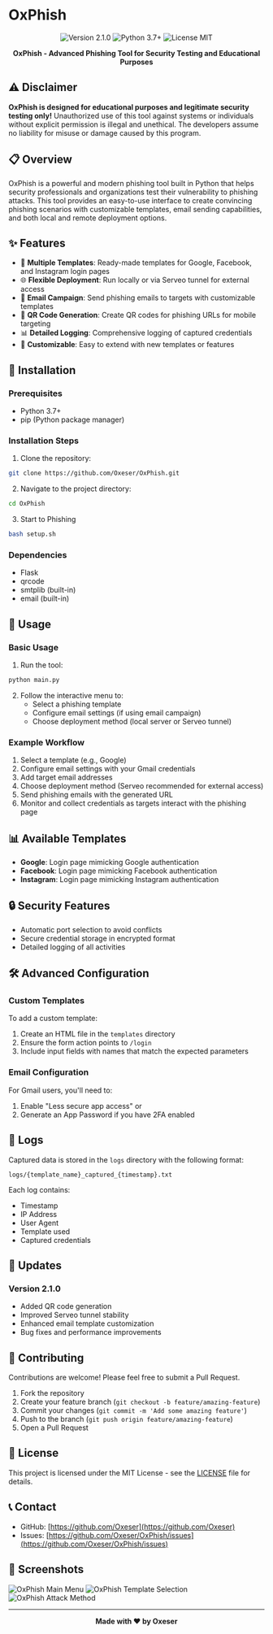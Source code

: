 # OxPhish

<div align="center">
  <img src="https://img.shields.io/badge/Version-2.1.0-blue.svg" alt="Version 2.1.0">
  <img src="https://img.shields.io/badge/Python-3.7+-brightgreen.svg" alt="Python 3.7+">
  <img src="https://img.shields.io/badge/License-MIT-yellow.svg" alt="License MIT">
</div>

<p align="center">
  <b>OxPhish - Advanced Phishing Tool for Security Testing and Educational Purposes</b>
</p>

## ⚠️ Disclaimer

**OxPhish is designed for educational purposes and legitimate security testing only!** Unauthorized use of this tool against systems or individuals without explicit permission is illegal and unethical. The developers assume no liability for misuse or damage caused by this program.

## 📋 Overview

OxPhish is a powerful and modern phishing tool built in Python that helps security professionals and organizations test their vulnerability to phishing attacks. This tool provides an easy-to-use interface to create convincing phishing scenarios with customizable templates, email sending capabilities, and both local and remote deployment options.

## ✨ Features

- 🎯 **Multiple Templates**: Ready-made templates for Google, Facebook, and Instagram login pages
- 🌐 **Flexible Deployment**: Run locally or via Serveo tunnel for external access
- 📧 **Email Campaign**: Send phishing emails to targets with customizable templates
- 📱 **QR Code Generation**: Create QR codes for phishing URLs for mobile targeting
- 📊 **Detailed Logging**: Comprehensive logging of captured credentials
- 🧩 **Customizable**: Easy to extend with new templates or features

## 🔧 Installation

### Prerequisites

- Python 3.7+
- pip (Python package manager)

### Installation Steps

1. Clone the repository:
```bash
git clone https://github.com/Oxeser/OxPhish.git
```

2. Navigate to the project directory:
```bash
cd OxPhish
```

3. Start to Phishing
```bash
bash setup.sh
```

### Dependencies

- Flask
- qrcode
- smtplib (built-in)
- email (built-in)

## 🚀 Usage

### Basic Usage

1. Run the tool:
```bash
python main.py
```

2. Follow the interactive menu to:
   - Select a phishing template
   - Configure email settings (if using email campaign)
   - Choose deployment method (local server or Serveo tunnel)

### Example Workflow

1. Select a template (e.g., Google)
2. Configure email settings with your Gmail credentials
3. Add target email addresses
4. Choose deployment method (Serveo recommended for external access)
5. Send phishing emails with the generated URL
6. Monitor and collect credentials as targets interact with the phishing page

## 📊 Available Templates

- **Google**: Login page mimicking Google authentication
- **Facebook**: Login page mimicking Facebook authentication
- **Instagram**: Login page mimicking Instagram authentication

## 🔒 Security Features

- Automatic port selection to avoid conflicts
- Secure credential storage in encrypted format
- Detailed logging of all activities

## 🛠️ Advanced Configuration

### Custom Templates

To add a custom template:

1. Create an HTML file in the `templates` directory
2. Ensure the form action points to `/login`
3. Include input fields with names that match the expected parameters

### Email Configuration

For Gmail users, you'll need to:
1. Enable "Less secure app access" or
2. Generate an App Password if you have 2FA enabled

## 📝 Logs

Captured data is stored in the `logs` directory with the following format:
```
logs/{template_name}_captured_{timestamp}.txt
```

Each log contains:
- Timestamp
- IP Address
- User Agent
- Template used
- Captured credentials

## 🔄 Updates

### Version 2.1.0
- Added QR code generation
- Improved Serveo tunnel stability
- Enhanced email template customization
- Bug fixes and performance improvements

## 🤝 Contributing

Contributions are welcome! Please feel free to submit a Pull Request.

1. Fork the repository
2. Create your feature branch (`git checkout -b feature/amazing-feature`)
3. Commit your changes (`git commit -m 'Add some amazing feature'`)
4. Push to the branch (`git push origin feature/amazing-feature`)
5. Open a Pull Request

## 📄 License

This project is licensed under the MIT License - see the [LICENSE](LICENSE) file for details.

## 📞 Contact

- GitHub: [https://github.com/Oxeser](https://github.com/Oxeser)
- Issues: [https://github.com/Oxeser/OxPhish/issues](https://github.com/Oxeser/OxPhish/issues)

## 📸 Screenshots

![OxPhish Main Menu](https://raw.githubusercontent.com/Oxeser/OxPhish/main/images/menu.png)
![OxPhish Template Selection](https://raw.githubusercontent.com/Oxeser/OxPhish/main/images/template.png)
![OxPhish Attack Method](https://raw.githubusercontent.com/Oxeser/OxPhish/main/images/attack.png)

---

<p align="center">
  <b>Made with ❤️ by Oxeser</b>
</p>
